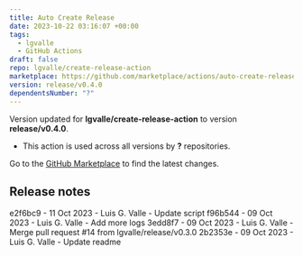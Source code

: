 ```yaml
---
title: Auto Create Release
date: 2023-10-22 03:16:07 +00:00
tags:
  - lgvalle
  - GitHub Actions
draft: false
repo: lgvalle/create-release-action
marketplace: https://github.com/marketplace/actions/auto-create-release
version: release/v0.4.0
dependentsNumber: "?"
---
```



Version updated for **lgvalle/create-release-action** to version **release/v0.4.0**.
- This action is used across all versions by **?** repositories.

Go to the [GitHub Marketplace](https://github.com/marketplace/actions/auto-create-release) to find the latest changes.

## Release notes

 e2f6bc9 - 11 Oct 2023 - Luis G. Valle - Update script
 f96b544 - 09 Oct 2023 - Luis G. Valle - Add more logs
 3edd8f7 - 09 Oct 2023 - Luis G. Valle - Merge pull request #14 from lgvalle/release/v0.3.0
 2b2353e - 09 Oct 2023 - Luis G. Valle - Update readme

